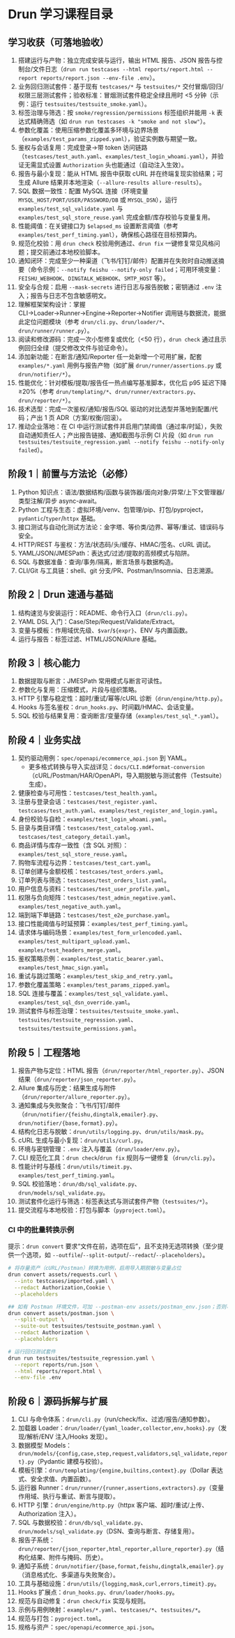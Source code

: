 # Drun 学习课程目录

## 学习收获（可落地验收）
1. 搭建运行与产物：独立完成安装与运行，输出 HTML 报告、JSON 报告与控制台/文件日志（`drun run testcases --html reports/report.html --report reports/report.json --env-file .env`）。
2. 业务回归测试套件：基于现有 `testcases/*` 与 `testsuites/*` 交付冒烟/回归/权限三层测试套件；验收标准：冒烟测试套件稳定全绿且用时 <5 分钟（示例：运行 `testsuites/testsuite_smoke.yaml`）。
3. 标签治理与筛选：按 `smoke/regression/permissions` 标签组织并能用 `-k` 表达式精确筛选（如 `drun run testcases -k "smoke and not slow"`）。
4. 参数化覆盖：使用压缩参数化覆盖多环境与边界场景（`examples/test_params_zipped.yaml`），验证实例数与期望一致。
5. 鉴权与会话复用：完成登录→带 token 访问链路（`testcases/test_auth.yaml`、`examples/test_login_whoami.yaml`），并验证无需显式设置 `Authorization` 头也能通过（自动注入生效）。
6. 报告与最小复现：能从 HTML 报告中获取 cURL 并在终端复现实验结果；可生成 Allure 结果并本地渲染（`--allure-results allure-results`）。
7. SQL 数据一致性：配置 MySQL 连接（环境变量 `MYSQL_HOST/PORT/USER/PASSWORD/DB` 或 `MYSQL_DSN`），运行 `examples/test_sql_validate.yaml` 与 `examples/test_sql_store_reuse.yaml` 完成金额/库存校验与变量复用。
8. 性能阈值：在关键接口为 `$elapsed_ms` 设置断言阈值（参考 `examples/test_perf_timing.yaml`），确保核心路径在目标预算内。
9. 规范化校验：用 `drun check` 校验用例通过、`drun fix` 一键修复常见风格问题；提交前通过本地校验脚本。
10. 通知闭环：完成至少一种渠道（飞书/钉钉/邮件）配置并在失败时自动推送摘要（命令示例：`--notify feishu --notify-only failed`；可用环境变量：`FEISHU_WEBHOOK`、`DINGTALK_WEBHOOK`、`SMTP_HOST` 等）。
11. 安全与合规：启用 `--mask-secrets` 进行日志与报告脱敏；密钥通过 `.env` 注入；报告与日志不包含敏感明文。
12. 理解框架架构设计：掌握 CLI→Loader→Runner→Engine→Reporter→Notifier 调用链与数据流，能据此定位问题模块（参考 `drun/cli.py`、`drun/loader/*`、`drun/runner/runner.py`）。
13. 阅读和修改源码：完成一次小型修复或优化（<50 行），`drun check` 通过且示例回归全绿（提交修改文件与验证命令）。
14. 添加新功能：在断言/通知/Reporter 任一处新增一个可用扩展，配套 `examples/*.yaml` 用例与报告产物（如扩展 `drun/runner/assertions.py` 或 `drun/notifier/*`）。
15. 性能优化：针对模板/提取/报告任一热点编写基准脚本，优化后 p95 延迟下降≥20%（参考 `drun/templating/*`、`drun/runner/extractors.py`、`drun/reporter/*`）。
16. 技术选型：完成一次鉴权/通知/报告/SQL 驱动的对比选型并落地到配置/代码；产出 1 页 ADR（方案/权衡/回滚）。
17. 推动企业落地：在 CI 中运行测试套件并启用门禁阈值（通过率/时延），失败自动通知责任人；产出报告链接、通知截图与示例 CI 片段（如 `drun run testsuites/testsuite_regression.yaml --notify feishu --notify-only failed`）。

## 阶段 1｜前置与方法论（必修）
1. Python 知识点：语法/数据结构/函数与装饰器/面向对象/异常/上下文管理器/类型注解/异步 async-await。
2. Python 工程与生态：虚拟环境/venv、包管理/pip、打包/pyproject，`pydantic`/`typer`/`httpx` 基础。
3. 接口测试与自动化测试方法论：金字塔、等价类/边界、幂等/重试、错误码与安全。
4. HTTP/REST 与鉴权：方法/状态码/头/缓存、HMAC/签名、cURL 调试。
5. YAML/JSON/JMESPath：表达式/过滤/提取的高频模式与陷阱。
6. SQL 与数据准备：查询/事务/隔离，断言场景与数据构造。
7. CLI/Git 与工具链：shell、git 分支/PR、Postman/Insomnia、日志溯源。

## 阶段 2｜Drun 速通与基础
1. 结构速览与安装运行：README、命令行入口（`drun/cli.py`）。
2. YAML DSL 入门：Case/Step/Request/Validate/Extract。
3. 变量与模板：作用域优先级、`$var`/`${expr}`、ENV 与内置函数。
4. 运行与报告：标签过滤、HTML/JSON/Allure 基础。

## 阶段 3｜核心能力
1. 数据提取与断言：JMESPath 常用模式与断言可读性。
2. 参数化与复用：压缩模式，片段与组织策略。
3. HTTP 引擎与稳定性：超时/重试/幂等/cURL 诊断（`drun/engine/http.py`）。
4. Hooks 与签名鉴权：`drun_hooks.py`、时间戳/HMAC、会话变量。
5. SQL 校验与结果复用：查询断言/变量存储（`examples/test_sql_*.yaml`）。

## 阶段 4｜业务实战
1. 契约驱动用例：`spec/openapi/ecommerce_api.json` 到 YAML。
   - 更多格式转换与导入实战详见：`docs/CLI.md#format-conversion`（cURL/Postman/HAR/OpenAPI，导入期脱敏与测试套件（Testsuite）生成）。
2. 健康检查与可用性：`testcases/test_health.yaml`。
3. 注册与登录会话：`testcases/test_register.yaml`、`testcases/test_auth.yaml`、`examples/test_register_and_login.yaml`。
4. 身份校验与自检：`examples/test_login_whoami.yaml`。
5. 目录与类目详情：`testcases/test_catalog.yaml`、`testcases/test_category_detail.yaml`。
6. 商品详情与库存一致性（含 SQL 对照）：`examples/test_sql_store_reuse.yaml`。
7. 购物车流程与边界：`testcases/test_cart.yaml`。
8. 订单创建与金额校核：`testcases/test_orders.yaml`。
9. 订单列表与筛选：`testcases/test_orders_list.yaml`。
10. 用户信息与资料：`testcases/test_user_profile.yaml`。
11. 权限与负向矩阵：`testcases/test_admin_negative.yaml`、`examples/test_negative_auth.yaml`。
12. 端到端下单链路：`testcases/test_e2e_purchase.yaml`。
13. 接口性能阈值与时延预算：`examples/test_perf_timing.yaml`。
14. 请求体与编码场景：`examples/test_form_urlencoded.yaml`、`examples/test_multipart_upload.yaml`、`examples/test_headers_merge.yaml`。
15. 鉴权策略示例：`examples/test_static_bearer.yaml`、`examples/test_hmac_sign.yaml`。
16. 重试与跳过策略：`examples/test_skip_and_retry.yaml`。
17. 参数化覆盖策略：`examples/test_params_zipped.yaml`。
18. SQL 连接与覆盖：`examples/test_sql_validate.yaml`、`examples/test_sql_dsn_override.yaml`。
19. 测试套件与标签治理：`testsuites/testsuite_smoke.yaml`、`testsuites/testsuite_regression.yaml`、`testsuites/testsuite_permissions.yaml`。

## 阶段 5｜工程落地
1. 报告产物与定位：HTML 报告（`drun/reporter/html_reporter.py`）、JSON 结果（`drun/reporter/json_reporter.py`）。
2. Allure 集成与历史：结果生成与附件（`drun/reporter/allure_reporter.py`）。
3. 通知集成与失败聚合：飞书/钉钉/邮件（`drun/notifier/{feishu,dingtalk,emailer}.py`、`drun/notifier/{base,format}.py`）。
4. 结构化日志与脱敏：`drun/utils/logging.py`、`drun/utils/mask.py`。
5. cURL 生成与最小复现：`drun/utils/curl.py`。
6. 环境与密钥管理：`.env` 注入与覆盖（`drun/loader/env.py`）。
7. CLI 规范化工具：`drun check`/`drun fix` 规则与一键修复（`drun/cli.py`）。
8. 性能计时与基线：`drun/utils/timeit.py`、`examples/test_perf_timing.yaml`。
9. SQL 校验落地：`drun/db/sql_validate.py`、`drun/models/sql_validate.py`。
10. 测试套件化运行与筛选：标签表达式与测试套件产物（`testsuites/*`）。
11. 提交流程与本地校验：打包与脚本（`pyproject.toml`）。
 
### CI 中的批量转换示例

提示：`drun convert` 要求“文件在前，选项在后”，且不支持无选项转换（至少提供一个选项，如 `--outfile`/`--split-output`/`--redact`/`--placeholders`）。

```bash
# 将存量资产（cURL/Postman）转换为用例，启用导入期脱敏与变量占位
drun convert assets/requests.curl \
  --into testcases/imported.yaml \
  --redact Authorization,Cookie \
  --placeholders

## 如有 Postman 环境文件，可加 --postman-env assets/postman_env.json；否则可省略
drun convert assets/postman.json \
  --split-output \
  --suite-out testsuites/testsuite_postman.yaml \
  --redact Authorization \
  --placeholders

# 运行回归测试套件
drun run testsuites/testsuite_regression.yaml \
  --report reports/run.json \
  --html reports/report.html \
  --env-file .env
```

## 阶段 6｜源码拆解与扩展
1. CLI 与命令体系：`drun/cli.py`（run/check/fix、过滤/报告/通知参数）。
2. 加载器 Loader：`drun/loader/{yaml_loader,collector,env,hooks}.py`（发现/解析/ENV 注入/Hooks 发现）。
3. 数据模型 Models：`drun/models/{config,case,step,request,validators,sql_validate,report}.py`（Pydantic 建模与校验）。
4. 模板引擎：`drun/templating/{engine,builtins,context}.py`（Dollar 表达式、安全求值、内置函数）。
5. 运行器 Runner：`drun/runner/{runner,assertions,extractors}.py`（变量作用域、执行与重试、断言与提取）。
6. HTTP 引擎：`drun/engine/http.py`（httpx 客户端、超时/重试/上传、Authorization 注入）。
7. SQL 与数据校验：`drun/db/sql_validate.py`、`drun/models/sql_validate.py`（DSN、查询与断言、存储复用）。
8. 报告子系统：`drun/reporter/{json_reporter,html_reporter,allure_reporter}.py`（结构化结果、附件与掩码、历史）。
9. 通知子系统：`drun/notifier/{base,format,feishu,dingtalk,emailer}.py`（消息格式化、多渠道与失败聚合）。
10. 工具与基础设施：`drun/utils/{logging,mask,curl,errors,timeit}.py`。
11. Hooks 扩展点：`drun_hooks.py`、`drun/loader/hooks.py`。
12. 规范与自动修复：`drun check/fix` 实现与规则。
13. 示例与用例映射：`examples/*.yaml`、`testcases/*`、`testsuites/*`。
14. 规范与打包：`pyproject.toml`。
15. 规格与资产：`spec/openapi/ecommerce_api.json`。

